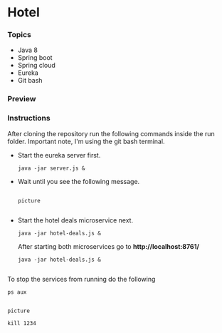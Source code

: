 # Hotel 

<h3>Topics</h3>
<ul>
  <li>Java 8 </li>
  <li>Spring boot</li>
  <li>Spring cloud</li>
  <li>Eureka</li>
  <li>Git bash</li>
</ul>

<h3>Preview</h3>

<h3>Instructions</h3>

<p>After cloning the repository run the following commands inside the run folder. Important note, I'm using the git bash 
  terminal.
</p>

<ul>
  <li>Start the eureka server first.
  
```
java -jar server.js &
```
  </li>
    <li> Wait until you see the following message. 
  
```

picture


```
  </li>
  <li>Start the hotel deals microservice next.

```
java -jar hotel-deals.js &
```
</li>After starting both microservices go to <strong>http://localhost:8761/</strong>
  
  ```
java -jar hotel-deals.js &


```    
</ul>  
<p>To stop the services from running do the following</p>

```
ps aux 
```

```

picture

```

```
kill 1234 
```


